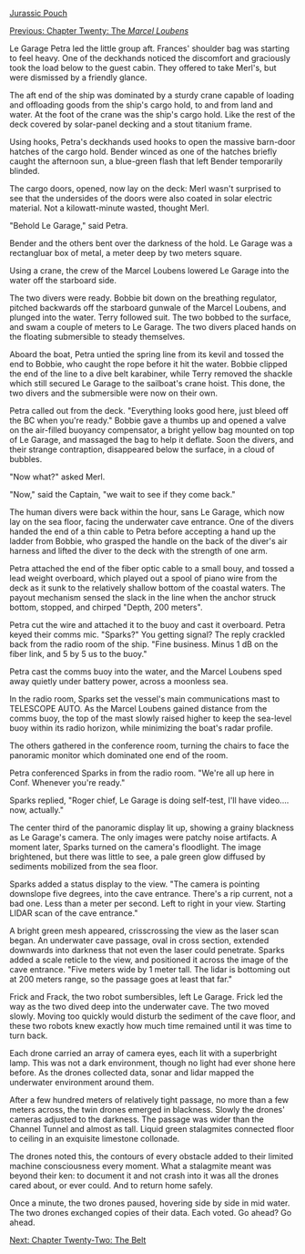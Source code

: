 [Jurassic Pouch](README.md)

[Previous: Chapter Twenty: The *Marcel Loubens*](ch20.md)

Le Garage
Petra led the little group aft. Frances' shoulder bag was starting to feel heavy. One of the deckhands noticed the discomfort and graciously took the load below to the guest cabin. They offered to take Merl's, but were dismissed by a friendly glance.

The aft end of the ship was dominated by a sturdy crane capable of loading and offloading goods from the ship's cargo hold, to and from land and water. At the foot of the crane was the ship's cargo hold. Like the rest of the deck covered by solar-panel decking and a stout titanium frame.

Using hooks, Petra's deckhands used hooks to open the massive barn-door hatches of the cargo hold. Bender winced as one of the hatches briefly caught the afternoon sun, a blue-green flash that left Bender temporarily blinded.

The cargo doors, opened, now lay on the deck: Merl wasn't surprised to see that the undersides of the doors were also coated in solar electric material. Not a kilowatt-minute wasted, thought Merl.

"Behold Le Garage," said Petra.

Bender and the others bent over the darkness of the hold. Le Garage was a rectangluar box of metal, a meter deep by two meters square.

Using a crane, the crew of the Marcel Loubens lowered Le Garage into the water off the starboard side.

The two divers were ready. Bobbie bit down on the breathing regulator, pitched backwards off the starboard gunwale of the Marcel Loubens, and plunged into the water. Terry followed suit. The two bobbed to the surface, and swam a couple of meters to Le Garage. The two divers placed hands on the floating submersible to steady themselves.

Aboard the boat, Petra untied the spring line from its kevil and tossed the end to Bobbie, who caught the rope before it hit the water. Bobbie clipped the end of the line to a dive belt karabiner, while Terry removed the shackle which still secured Le Garage to the sailboat's crane hoist. This done, the two divers and the submersible were now on their own.

Petra called out from the deck. "Everything looks good here, just bleed off the BC when you're ready." Bobbie gave a thumbs up and opened a valve on the air-filled buoyancy compensator, a bright yellow bag mounted on top of Le Garage, and massaged the bag to help it deflate. Soon the divers, and their strange contraption, disappeared below the surface, in a cloud of bubbles.

"Now what?" asked Merl.

"Now," said the Captain, "we wait to see if they come back."

The human divers were back within the hour, sans Le Garage, which now lay on the sea floor, facing the underwater cave entrance. One of the divers handed the end of a thin cable to Petra before accepting a hand up the ladder from Bobbie, who grasped the handle on the back of the diver's air harness and lifted the diver to the deck with the strength of one arm.

Petra attached the end of the fiber optic cable to a small bouy, and tossed a lead weight overboard, which played out a spool of piano wire from the deck as it sunk to the relatively shallow bottom of the coastal waters. The payout mechanism sensed the slack in the line when the anchor struck bottom, stopped, and chirped "Depth, 200 meters".

Petra cut the wire and attached it to the buoy and cast it overboard. Petra keyed their comms mic. "Sparks?" You getting signal? The reply crackled back from the radio room of the ship. "Fine business. Minus 1 dB on the fiber link, and 5 by 5 us to the buoy."

Petra cast the comms buoy into the water, and the Marcel Loubens sped away quietly under battery power, across a moonless sea.

In the radio room, Sparks set the vessel's main communications mast to TELESCOPE AUTO. As the Marcel Loubens gained distance from the comms buoy, the top of the mast slowly raised higher to keep the sea-level buoy within its radio horizon, while minimizing the boat's radar profile.

The others gathered in the conference room, turning the chairs to face the panoramic monitor which dominated one end of the room.

Petra conferenced Sparks in from the radio room. "We're all up here in Conf. Whenever you're ready."

Sparks replied, "Roger chief, Le Garage is doing self-test, I'll have video.... now, actually."

The center third of the panoramic display lit up, showing a grainy blackness as Le Garage's camera. The only images were patchy noise artifacts. A moment later, Sparks turned on the camera's floodlight. The image brightened, but there was little to see, a pale green glow diffused by sediments mobilized from the sea floor.

Sparks added a status display to the view. "The camera is pointing downslope five degrees, into the cave entrance. There's a rip current, not a bad one. Less than a meter per second. Left to right in your view. Starting LIDAR scan of the cave entrance."

A bright green mesh appeared, crisscrossing the view as the laser scan began. An underwater cave passage, oval in cross section, extended downwards into darkness that not even the laser could penetrate. Sparks added a scale reticle to the view, and positioned it across the image of the cave entrance. "Five meters wide by 1 meter tall. The lidar is bottoming out at 200 meters range, so the passage goes at least that far."

Frick and Frack, the two robot sumbersibles, left Le Garage. Frick led the way as the two dived deep into the underwater cave. The two moved slowly. Moving too quickly would disturb the sediment of the cave floor, and these two robots knew exactly how much time remained until it was time to turn back.

Each drone carried an array of camera eyes, each lit with a superbright lamp. This was not a dark environment, though no light had ever shone here before. As the drones collected data, sonar and lidar mapped the underwater environment around them.

After a few hundred meters of relatively tight passage, no more than a few meters across, the twin drones emerged in blackness. Slowly the drones' cameras adjusted to the darkness. The passage was wider than the Channel Tunnel and almost as tall. Liquid green stalagmites connected floor to ceiling in an exquisite limestone collonade.

The drones noted this, the contours of every obstacle added to their limited machine consciousness every moment. What a stalagmite meant was beyond their ken: to document it and not crash into it was all the drones cared about, or ever could. And to return home safely.

Once a minute, the two drones paused, hovering side by side in mid water. The two drones exchanged copies of their data. Each voted. Go ahead? Go ahead.

[Next: Chapter Twenty-Two: The Belt](ch22.md)



